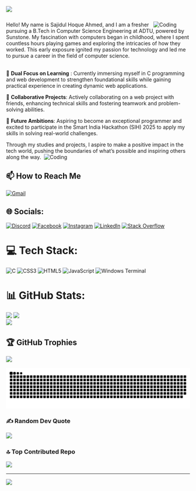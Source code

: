 <h1 aling="center">
   <a href="https://git.io/typing-svg">
     <img src="https://readme-typing-svg.demolab.com/?font-righteos&size-35&center-true&vCenter-true&width-900&height-70&duration-4000&lines=👋+Welcome+to+my+GitHub+profile!;Here,+you'll+find+my+projects+and...;contributions+in+your+areas+of;expertise...;I+love+collaborating+and+sharing...;knowledge...+so;feel+free+to+explore+and;reach+out+if+you’d+like+to+connect!;">
   </a>
</h1>

<img align="right" alt="Coding" width="100" src="https://cdn3.emoji.gg/emojis/1463-wave.gif">


Hello! My name is Sajidul Hoque Ahmed, and I am a fresher pursuing a B.Tech in Computer Science Engineering at ADTU, powered by Sunstone. My fascination with computers began in childhood, where I spent countless hours playing games and exploring the intricacies of how they worked. This early exposure ignited my passion for technology and led me to pursue a career in the field of computer science.<br><br>

📖 **Dual Focus on Learning** : Currently immersing myself in C programming and web development to strengthen foundational skills while gaining practical experience in creating dynamic web applications.

🤖 **Collaborative Projects**: Actively collaborating on a web project with friends, enhancing technical skills and fostering teamwork and problem-solving abilities.

🚀 **Future Ambitions**: Aspiring to become an exceptional programmer and excited to participate in the Smart India Hackathon (SIH) 2025 to apply my skills in solving real-world challenges.

Through my studies and projects, I aspire to make a positive impact in the tech world, pushing the boundaries of what’s possible and inspiring others along the way.
<img align="right" alt="Coding" width="400" src="https://i.pinimg.com/originals/06/60/ef/0660efe82fa3da42ed56eef013171835.gif">

## 📫 How to Reach Me
[![Gmail](https://img.shields.io/badge/Gmail-D14836?style=for-the-badge&logo=gmail&logoColor=white)](mailto:worksajidul@gmail.com)

## 🌐 Socials:
[![Discord](https://img.shields.io/badge/Discord-%237289DA.svg?logo=discord&logoColor=white)](https://discord.gg/https://discord.gg/8kGabWKpMB) 
[![Facebook](https://img.shields.io/badge/Facebook-%231877F2.svg?logo=Facebook&logoColor=white)](https://facebook.com/https://www.facebook.com/aalpha.sabji/) 
[![Instagram](https://img.shields.io/badge/Instagram-%23E4405F.svg?logo=Instagram&logoColor=white)](https://instagram.com/iamnotsaji) 
[![LinkedIn](https://img.shields.io/badge/LinkedIn-%230077B5.svg?logo=linkedin&logoColor=white)](https://linkedin.com/in/https://www.linkedin.com/in/sajidul-ahmed-b5177a312/) 
[![Stack Overflow](https://img.shields.io/badge/-Stackoverflow-FE7A16?logo=stack-overflow&logoColor=white)](https://stackoverflow.com/users/https://stackoverflow.com/users/27623176/zlmaoooo) 

# 💻 Tech Stack:
![C](https://img.shields.io/badge/c-%2300599C.svg?style=flat-square&logo=c&logoColor=white) ![CSS3](https://img.shields.io/badge/css3-%231572B6.svg?style=flat-square&logo=css3&logoColor=white) ![HTML5](https://img.shields.io/badge/html5-%23E34F26.svg?style=flat-square&logo=html5&logoColor=white) ![JavaScript](https://img.shields.io/badge/javascript-%23323330.svg?style=flat-square&logo=javascript&logoColor=%23F7DF1E) ![Windows Terminal](https://img.shields.io/badge/Windows%20Terminal-%234D4D4D.svg?style=flat-square&logo=windows-terminal&logoColor=white)
# 📊 GitHub Stats:
![](https://github-readme-stats.vercel.app/api?username=ZLmaoooo&theme=dark&hide_border=false&include_all_commits=false&count_private=false)
![](https://github-readme-streak-stats.herokuapp.com/?user=ZLmaoooo&theme=dark&hide_border=false)<br/>
![](https://github-readme-stats.vercel.app/api/top-langs/?username=ZLmaoooo&theme=dark&hide_border=false&include_all_commits=false&count_private=false&layout=compact)

## 🏆 GitHub Trophies
![](https://github-profile-trophy.vercel.app/?username=ZLmaoooo&theme=radical&no-frame=false&no-bg=true&margin-w=4)

<img align="center" alt="Coding" width="900" src="https://raw.githubusercontent.com/Platane/snk/d6079847772696821d1339819f7518582eb1f9cc/github-contribution-grid-snake.svg">

### ✍️ Random Dev Quote
![](https://quotes-github-readme.vercel.app/api?type=horizontal&theme=radical)

### 🔝 Top Contributed Repo
![](https://github-contributor-stats.vercel.app/api?username=ZLmaoooo&limit=5&theme=dark&combine_all_yearly_contributions=true)
<hr>

[![](https://visitcount.itsvg.in/api?id=ZLmaoooo&icon=0&color=3)](https://visitcount.itsvg.in)



<!-- Proudly created with GPRM ( https://gprm.itsvg.in ) -->
